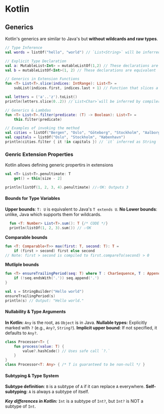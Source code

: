 # Kotlin

## Generics

Kotlin's generics are similar to Java's but **without wildcards and raw types**.

```kotlin
// Type Inference
val words = listOf("hello", "world") // `List<String>` will be inferred by compiler

// Explicit Type Declaration
val a: MutableList<Int> = mutableListOf(1,2) // These declarations are equivalent
val b = mutableListOf<Int>(1, 2) // These declarations are equivalent

// Generics in Extension Functions
fun <T> List<T>.slice(indices: IntRange): List<T> =
    subList(indices.first, indices.last + 1) // Function that slices a list

val letters = ('a'..'z').toList()
println(letters.slice(0..2)) //`List<Char>`will be inferred by compiler

// Generics & Lambdas
fun <T> List<T>.filter(predicate: (T) -> Boolean): List<T> =
    this.filter(predicate)

// Examples of invoking the method
val cities = listOf("Bergen", "Oslo", "Göteborg", "Stockholm", "Aalborg", "København")
val capitals = listOf("Oslo", "Stockholm", "København")
println(cities.filter { it !in capitals }) // `it` inferred as String
```

### Genric Extension Properties

Kotlin allows defining generic propertirs in extensions

```kotlin
val <T> List<T>.penultimate: T
    get() = this[size - 2]

println(listOf(1, 2, 3, 4).penultimate) //✅OK: Outputs 3
```

#### Bounds for Type Variables

**Upper bounds**: `T: U` is equivalent to Java's `T extends U`.
**No Lower bounds**: unlike, Java which supports them for wildcards.

```kotlin
  fun <T: Number> List<T>.sum(): T {/* CODE */}
  println(listOf(1, 2, 3).sum()) // ✅OK
```

**Comparable bounds**

```kotlin
fun <T: Comparable<T>> max(first: T, second: T): T =
    if (first > second) first else second
// Note: first > second is compiled to first.compareTo(second) > 0
```

**Mutliple bounds**

```kotlin
fun <T> ensureTrailingPeriod(seq: T) where T : CharSequence, T : Appendable {
    if (!seq.endsWith('.')) seq.append('.')
}

val s = StringBuilder("Hello world")
ensureTrailingPeriod(s)
println(s) // Output: "Hello world."
```

#### Nullability & Type Arguments

**In Kotlin:** `Any` is the root, as `Object` is in Java.
**Nullable types:** Explicitly marked with `?` (e.g., `Any?`, `String?`).
**Implicit upper bound**: If not specified, it defaults to `Any?`.

```kotlin
class Processor<T> {
    fun process(value: T) {
        value?.hashCode() // Uses safe call `?.`
    }
}
class Processor<T: Any> { /* T is guaranteed to be non-null */ }
```

#### Subtyping & Type System

**Subtype definition**: `B` is a subtype of `A` if it can replace `A` everywhere.
**Self-subtyping**: `A` is always a subtype of itself.

**_Key differences in Kotlin:_** `Int` is a subtype of `Int?`, but `Int?` is NOT a subtype of `Int`.
